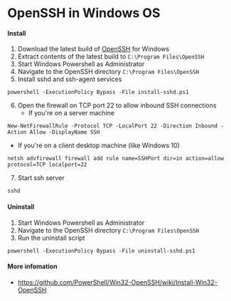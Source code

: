 # OpenSSH in Windows OS

#### Install
1. Download the latest build of [OpenSSH](https://github.com/PowerShell/Win32-OpenSSH/releases/latest/) for Windows
2. Extract contents of the latest build to `C:\Program Files\OpenSSH`
3. Start Windows Powershell as Administrator
4. Navigate to the OpenSSH directory `C:\Program Files\OpenSSH`
5. Install sshd and ssh-agent services
```
powershell -ExecutionPolicy Bypass -File install-sshd.ps1
```
6. Open the firewall on TCP port 22 to allow inbound SSH connections
   * If you're on a server machine
```
New-NetFirewallRule -Protocol TCP -LocalPort 22 -Direction Inbound -Action Allow -DisplayName SSH
```
   * If you're on a client desktop machine (like Windows 10)
```
netsh advfirewall firewall add rule name=SSHPort dir=in action=allow protocol=TCP localport=22
```
7. Start ssh server
```
sshd
```
#### Uninstall
1. Start Windows Powershell as Administrator
2. Navigate to the OpenSSH directory `C:\Program Files\OpenSSH`
3. Run the uninstall script
```
powershell -ExecutionPolicy Bypass -File uninstall-sshd.ps1
```

#### More infomation
* https://github.com/PowerShell/Win32-OpenSSH/wiki/Install-Win32-OpenSSH